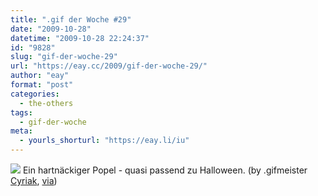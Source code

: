 ```yaml
---
title: ".gif der Woche #29"
date: "2009-10-28"
datetime: "2009-10-28 22:24:37"
id: "9828"
slug: "gif-der-woche-29"
url: "https://eay.cc/2009/gif-der-woche-29/"
author: "eay"
format: "post"
categories:
  - the-others
tags:
  - gif-der-woche
meta:
  - yourls_shorturl: "https://eay.li/iu"
---
```


![](https://eay.cc/uploads/2009/nosepick.gif) Ein hartnäckiger Popel - quasi passend zu Halloween. (by .gifmeister [Cyriak](http://www.cyriak.co.uk/), [via](http://www.b3ta.com/board/9768597))
